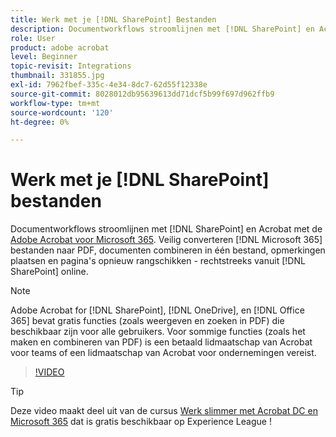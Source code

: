 ```yaml
---
title: Werk met je [!DNL SharePoint] Bestanden
description: Documentworkflows stroomlijnen met [!DNL SharePoint] en Acrobat met de Adobe Acrobat for [!DNL Microsoft 365]
role: User
product: adobe acrobat
level: Beginner
topic-revisit: Integrations
thumbnail: 331855.jpg
exl-id: 7962fbef-335c-4e34-8dc7-62d55f12338e
source-git-commit: 8028012db95639613dd71dcf5b99f697d962ffb9
workflow-type: tm+mt
source-wordcount: '120'
ht-degree: 0%

---
```


# Werk met je [!DNL SharePoint] bestanden

Documentworkflows stroomlijnen met [!DNL SharePoint] en Acrobat met de [Adobe Acrobat voor Microsoft 365](https://appsource.microsoft.com/en-us/product/web-apps/adobeinc.adobe-document-cloud-pdf?tab=Overview). Veilig converteren [!DNL Microsoft 365] bestanden naar PDF, documenten combineren in één bestand, opmerkingen plaatsen en pagina&#39;s opnieuw rangschikken - rechtstreeks vanuit [!DNL SharePoint] online.

>[!NOTE]
>
>Adobe Acrobat for [!DNL SharePoint], [!DNL OneDrive], en [!DNL Office 365] bevat gratis functies (zoals weergeven en zoeken in PDF) die beschikbaar zijn voor alle gebruikers. Voor sommige functies (zoals het maken en combineren van PDF) is een betaald lidmaatschap van Acrobat voor teams of een lidmaatschap van Acrobat voor ondernemingen vereist.

>[!VIDEO](https://video.tv.adobe.com/v/331855?hidetitle=true)

>[!TIP]
>
>Deze video maakt deel uit van de cursus [Werk slimmer met Acrobat DC en Microsoft 365](https://experienceleague.adobe.com/?recommended=Acrobat-U-1-2021.microsoft365) dat is gratis beschikbaar op Experience League !

